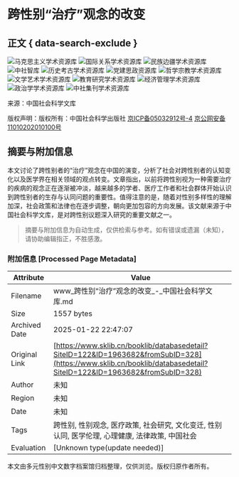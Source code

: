 # 跨性别“治疗”观念的改变

## 正文 { data-search-exclude }


![马克思主义学术资源库](https://www.sklib.cn//upload/resources/image/2023/04/27/91218.jpg)
![国际关系学术资源库](https://www.sklib.cn//upload/resources/image/2021/02/26/49479.jpg)
![民族边疆学术资源库](https://www.sklib.cn//upload/resources/image/2021/02/26/49478.jpg)
![中社智库](https://www.sklib.cn//upload/resources/image/2021/02/26/49471.jpg)
![历史考古学术资源库](https://www.sklib.cn//upload/resources/image/2021/02/26/49470.jpg)
![党建思政资源库](https://www.sklib.cn//upload/resources/image/2021/02/26/49472.jpg)
![哲学宗教学术资源库](https://www.sklib.cn//upload/resources/image/2021/02/26/49473.jpg)
![文学艺术学术资源库](https://www.sklib.cn//upload/resources/image/2021/02/26/49475.jpg)
![教育研究学术资源库](https://www.sklib.cn//upload/resources/image/2021/09/27/56921.jpg)
![经济管理学术资源库](https://www.sklib.cn//upload/resources/image/2021/02/26/49476.jpg)
![政治学学术资源库](https://www.sklib.cn/upload/resources/image/2022/07/14/74430.jpg)
![中社集刊学术资源库](https://www.sklib.cn/assets/images/collected-papers-square.png)

来源：中国社会科学文库

版权声明：版权所有：中国社会科学出版社 [京ICP备05032912号-4](https://beian.miit.gov.cn/) [京公网安备11010202010100号](http://www.beian.gov.cn/portal/registerSystemInfo?recordcode=11010202010100)
<!-- tcd_original_link https://www.sklib.cn/booklib/databasedetail?SiteID=122&ID=1963682&fromSubID=328 -->


## 摘要与附加信息

<!-- tcd_abstract -->
本文讨论了跨性别者的“治疗”观念在中国的演变，分析了社会对跨性别者的认知变化以及医学界在相关领域的观点转变。文章指出，以前将跨性别视为一种需要治疗的疾病的观念正在逐渐被冲淡，越来越多的学者、医疗工作者和社会群体开始认识到跨性别者的生存与认同问题的重要性。值得注意的是，随着对性别多样性的理解加深，社会政策和法律也在逐步调整，朝向更加包容的方向发展。该文献来源于中国社会科学文库，是对跨性别议题深入研究的重要文献之一。
<!-- tcd_abstract_end -->

> 摘要与附加信息为自动生成，仅供检索与参考。如有错误或遗漏（未知），请协助编辑指正，不胜感激。

### 附加信息 [Processed Page Metadata]

| Attribute       | Value                                  |
|-----------------|----------------------------------------|
| Filename        | www_跨性别“治疗”观念的改变_-_中国社会科学文库.md                             |
| Size            | 1557 bytes                           |
| Archived Date   | 2025-01-22 22:47:07                             |
| Original Link   | [https://www.sklib.cn/booklib/databasedetail?SiteID=122&ID=1963682&fromSubID=328](https://www.sklib.cn/booklib/databasedetail?SiteID=122&ID=1963682&fromSubID=328)                       |
| Author          | 未知                               |
| Region          | 未知                               |
| Date            | 未知                                 |
| Tags            | 跨性别, 性别观念, 医疗政策, 社会研究, 文化变迁, 性别认同, 医学伦理, 心理健康, 法律政策, 中国社会                                 |
| Evaluation            | [Unknown type(update needed)]                                 |
<!-- tcd_table_end -->

本文由多元性别中文数字档案馆归档整理，仅供浏览。版权归原作者所有。
